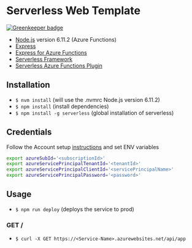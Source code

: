 # Serverless Web Template

[![Greenkeeper badge](https://badges.greenkeeper.io/datreeio/serverless-web-template-azure.svg)](https://greenkeeper.io/)

* [Node.js](https://nodejs.org/) version 6.11.2 (Azure Functions)
* [Express](https://expressjs.com/)
* [Express for Azure Functions](https://github.com/yvele/azure-function-express)
* [Serverless Framework](https://serverless.com/)
* [Serverless Azure Functions Plugin](https://github.com/serverless/serverless-azure-functions)

## Installation

* `$ nvm install` (will use the .nvmrc Node.js version 6.11.2)
* `$ npm install` (install dependencies)
* `$ npm install -g serverless` (global installation of serverless)

## Credentials

Follow the Account setup [instructions](https://serverless.com/framework/docs/providers/azure/guide/credentials/) and set ENV variables

```bash
export azureSubId='<subscriptionId>'
export azureServicePrincipalTenantId='<tenantId>'
export azureServicePrincipalClientId='<servicePrincipalName>'
export azureServicePrincipalPassword='<password>'
```

## Usage

* `$ npm run deploy` (deploys the service to prod)

### GET /

* `$ curl -X GET https://<Service-Name>.azurewebsites.net/api/app`
